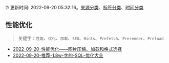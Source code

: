 :alarm_clock: 更新时间: 2022-09-20 05:32:16。[来源分类](../README.md)、[标签分类](../TAGS.md)、[时间分类](../TIMELINE.md)

## 性能优化


> 关键字：`性能`、`优化`、`加载`、`SEO`、`Hints`、`Prefetch`、`Prerender`、`Preload`



- [2022-09-20-性能优化——图片压缩、加载和格式选择](https://toutiao.io/k/ygm2spi) 
- [2022-09-20-推荐-1.8w-字的-SQL-优化大全](https://toutiao.io/k/tz7p6nl) 